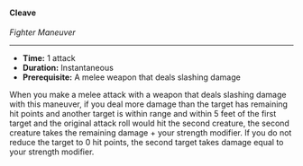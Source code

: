 #### Cleave
*Fighter Maneuver*
___
- **Time:** 1 attack
- **Duration:** Instantaneous
- **Prerequisite:** A melee weapon that deals slashing damage

When you make a melee attack with a weapon that deals slashing damage with this maneuver, if you deal more damage than the target has remaining hit points and another target is within range and within 5 feet of the first target and the original attack roll would hit the second creature, the second creature takes the remaining damage + your strength modifier. If you do not reduce the target to 0 hit points, the second target takes damage equal to your strength modifier.
